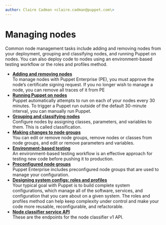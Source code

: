```yaml
---
author: Claire Cadman <claire.cadman@puppet.com\>
---
```


# Managing nodes

Common node management tasks include adding and removing nodes from your deployment, grouping and classifying nodes, and running Puppet on nodes. You can also deploy code to nodes using an environment-based testing workflow or the roles and profiles method.

-   **[Adding and removing nodes](adding_and_removing_nodes.md#)**  
To manage nodes with Puppet Enterprise \(PE\), you must approve the node’s certificate signing request. If you no longer wish to manage a node, you can remove all traces of it from PE
-   **[Running Puppet on nodes](run_puppet_on_nodes.md#)**  
Puppet automatically attempts to run on each of your nodes every 30 minutes. To trigger a Puppet run outside of the default 30-minute interval, you can manually run Puppet.
-   **[Grouping and classifying nodes](grouping_and_classifying_nodes.md#)**  
Configure nodes by assigning classes, parameters, and variables to them. This is called classification.
-   **[Making changes to node groups](making_changes_to_node_groups.md#)**  
 You can edit or remove node groups, remove nodes or classes from node groups, and edit or remove parameters and variables.
-   **[Environment-based testing](environment_based_testing.md#)**  
An environment-based testing workflow is an effective approach for testing new code before pushing it to production.
-   **[Preconfigured node groups](preconfigured_node_groups.md#)**  
Puppet Enterprise includes preconfigured node groups that are used to manage your configuration.
-   **[Designing system configs: roles and profiles](designing_system_configs_roles_and_profiles.md)**  
Your typical goal with Puppet is to build complete system configurations, which manage all of the software, services, and configuration that you care about on a given system. The roles and profiles method can help keep complexity under control and make your code more reusable, reconfigurable, and refactorable.
-   **[Node classifier service API](node_classifier_service_api.md)**  
These are the endpoints for the node classifier v1 API.

